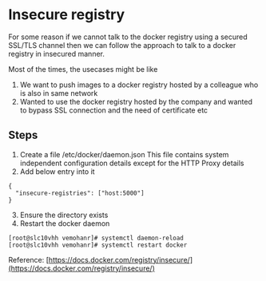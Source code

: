 # Insecure registry
For some reason if we cannot talk to the docker registry using a secured SSL/TLS channel then we can follow the approach to talk to a docker registry in insecured manner. 

Most of the times, the usecases might be like
1. We want to push images to a docker registry hosted by a colleague who is also in same network
2. Wanted to use the docker registry hosted by the company and wanted to bypass SSL connection and the need of certificate etc

## Steps 

1. Create a file /etc/docker/daemon.json
	This file contains system independent configuration details except for the HTTP Proxy details
2. Add below entry into it

```
{  
  "insecure-registries": ["host:5000"]
}

```
3. Ensure the directory exists
4. Restart the docker daemon

```
[root@slc10vhh vemohanr]# systemctl daemon-reload
[root@slc10vhh vemohanr]# systemctl restart docker
```

Reference: [https://docs.docker.com/registry/insecure/](https://docs.docker.com/registry/insecure/)